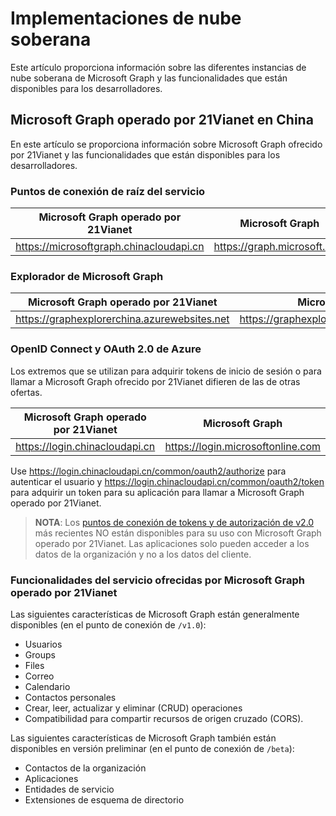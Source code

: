 # Implementaciones de nube soberana


Este artículo proporciona información sobre las diferentes instancias de nube soberana de Microsoft Graph y las funcionalidades que están disponibles para los desarrolladores. 


## Microsoft Graph operado por 21Vianet en China

En este artículo se proporciona información sobre Microsoft Graph ofrecido por 21Vianet y las funcionalidades que están disponibles para los desarrolladores.

### Puntos de conexión de raíz del servicio
| Microsoft Graph operado por 21Vianet | Microsoft Graph|
|---------------------------|----------------|
| https://microsoftgraph.chinacloudapi.cn | https://graph.microsoft.com|

### Explorador de Microsoft Graph
| Microsoft Graph operado por 21Vianet | Microsoft Graph|
|---------------------------|----------------|
|https://graphexplorerchina.azurewebsites.net| https://graphexplorer2.azurewebsites.net|

### OpenID Connect y OAuth 2.0 de Azure
Los extremos que se utilizan para adquirir tokens de inicio de sesión o para llamar a Microsoft Graph ofrecido por 21Vianet difieren de las de otras ofertas. 

| Microsoft Graph operado por 21Vianet | Microsoft Graph|
|---------------------------|----------------|
| https://login.chinacloudapi.cn | https://login.microsoftonline.com|
 
Use https://login.chinacloudapi.cn/common/oauth2/authorize para autenticar el usuario y https://login.chinacloudapi.cn/common/oauth2/token para adquirir un token para su aplicación para llamar a Microsoft Graph operado por 21Vianet.

> **NOTA**: Los [puntos de conexión de tokens y de autorización de v2.0](https://azure.microsoft.com/en-us/documentation/articles/active-directory-appmodel-v2-overview/) más recientes NO están disponibles para su uso con Microsoft Graph operado por 21Vianet.  Las aplicaciones solo pueden acceder a los datos de la organización y no a los datos del cliente. 

### Funcionalidades del servicio ofrecidas por Microsoft Graph operado por 21Vianet
Las siguientes características de Microsoft Graph están generalmente disponibles (en el punto de conexión de `/v1.0`):

* Usuarios
* Groups
* Files
* Correo
* Calendario
* Contactos personales 
* Crear, leer, actualizar y eliminar (CRUD) operaciones 
* Compatibilidad para compartir recursos de origen cruzado (CORS).

Las siguientes características de Microsoft Graph también están disponibles en versión preliminar (en el punto de conexión de `/beta`):

* Contactos de la organización
* Aplicaciones
* Entidades de servicio
* Extensiones de esquema de directorio
